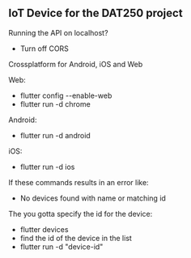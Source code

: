 ## IoT Device for the DAT250 project

Running the API on localhost?
- Turn off CORS

Crossplatform for Android, iOS and Web

Web:
- flutter config --enable-web
- flutter run -d chrome

Android:
- flutter run -d android

iOS:
- flutter run -d ios

If these commands results in an error like:
- No devices found with name or matching id

The you gotta specify the id for the device:
- flutter devices
- find the id of the device in the list
- flutter run -d "device-id"